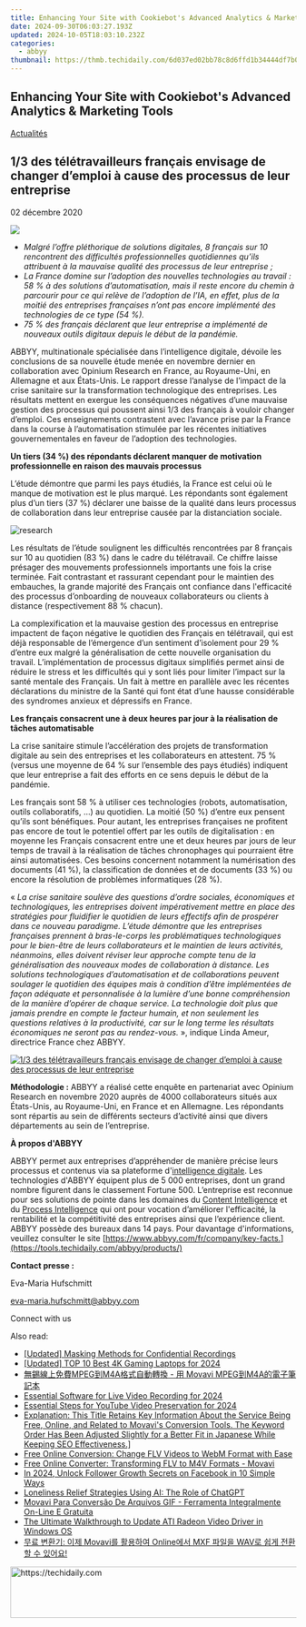 ```yaml
---
title: Enhancing Your Site with Cookiebot's Advanced Analytics & Marketing Tools
date: 2024-09-30T06:03:27.193Z
updated: 2024-10-05T18:03:10.232Z
categories:
  - abbyy
thumbnail: https://thmb.techidaily.com/6d037ed02bb78c8d6ffd1b34444df7b04ee29318597dde2ea49af183ae0562b3.png
---
```


## Enhancing Your Site with Cookiebot's Advanced Analytics & Marketing Tools

[Actualités](https://tools.techidaily.com/abbyy/products/)

## 1/3 des télétravailleurs français envisage de changer d’emploi à cause des processus de leur entreprise

02 décembre 2020

![](https://content.abbyy.com/-/media/project/abbyy/abbyy/branchtemplates/shutterstock_1272462163_1296-x-729.jpg?h=729&iar=0&w=1296)

* _Malgré l’offre pléthorique de solutions digitales, 8 français sur 10 rencontrent des difficultés professionnelles quotidiennes qu’ils attribuent à la mauvaise qualité des processus de leur entreprise ;_
* _La France domine sur l’adoption des nouvelles technologies au travail : 58 % à des solutions d’automatisation, mais il reste encore du chemin à parcourir pour ce qui relève de l’adoption de l’IA, en effet, plus de la moitié des entreprises françaises n’ont pas encore implémenté des technologies de ce type (54 %)._
* _75 % des français déclarent que leur entreprise a implémenté de nouveaux outils digitaux depuis le début de la pandémie._

  
ABBYY, multinationale spécialisée dans l’intelligence digitale, dévoile les conclusions de sa nouvelle étude menée en novembre dernier en collaboration avec Opinium Research en France, au Royaume-Uni, en Allemagne et aux États-Unis. Le rapport dresse l’analyse de l’impact de la crise sanitaire sur la transformation technologique des entreprises. Les résultats mettent en exergue les conséquences négatives d’une mauvaise gestion des processus qui poussent ainsi 1/3 des français à vouloir changer d’emploi. Ces enseignements contrastent avec l’avance prise par la France dans la course à l’automatisation stimulée par les récentes initiatives gouvernementales en faveur de l’adoption des technologies.

**Un tiers (34 %) des répondants déclarent manquer de motivation professionnelle en raison des mauvais processus**

L’étude démontre que parmi les pays étudiés, la France est celui où le manque de motivation est le plus marqué. Les répondants sont également plus d’un tiers (37 %) déclarer une baisse de la qualité dans leurs processus de collaboration dans leur entreprise causée par la distanciation sociale.

![research](https://static1.abbyy.com/abbyycommedia/30406/table-research-ballou-2020-fr.jpg?width=684&height=142&mode=max)

  
Les résultats de l’étude soulignent les difficultés rencontrées par 8 français sur 10 au quotidien (83 %) dans le cadre du télétravail. Ce chiffre laisse présager des mouvements professionnels importants une fois la crise terminée. Fait contrastant et rassurant cependant pour le maintien des embauches, la grande majorité des Français ont confiance dans l'efficacité des processus d’onboarding de nouveaux collaborateurs ou clients à distance (respectivement 88 % chacun).

La complexification et la mauvaise gestion des processus en entreprise impactent de façon négative le quotidien des Français en télétravail, qui est déjà responsable de l’émergence d’un sentiment d’isolement pour 29 % d’entre eux malgré la généralisation de cette nouvelle organisation du travail. L’implémentation de processus digitaux simplifiés permet ainsi de réduire le stress et les difficultés qui y sont liés pour limiter l’impact sur la santé mentale des Français. Un fait à mettre en parallèle avec les récentes déclarations du ministre de la Santé qui font état d’une hausse considérable des syndromes anxieux et dépressifs en France.

**Les français consacrent une à deux heures par jour à la réalisation de tâches automatisable**

La crise sanitaire stimule l’accélération des projets de transformation digitale au sein des entreprises et les collaborateurs en attestent. 75 % (versus une moyenne de 64 % sur l’ensemble des pays étudiés) indiquent que leur entreprise a fait des efforts en ce sens depuis le début de la pandémie.

Les français sont 58 % à utiliser ces technologies (robots, automatisation, outils collaboratifs, …) au quotidien. La moitié (50 %) d’entre eux pensent qu’ils sont bénéfiques. Pour autant, les entreprises françaises ne profitent pas encore de tout le potentiel offert par les outils de digitalisation : en moyenne les Français consacrent entre une et deux heures par jours de leur temps de travail à la réalisation de tâches chronophages qui pourraient être ainsi automatisées. Ces besoins concernent notamment la numérisation des documents (41 %), la classification de données et de documents (33 %) ou encore la résolution de problèmes informatiques (28 %).

« _La crise sanitaire soulève des questions d’ordre sociales, économiques et technologiques, les entreprises doivent impérativement mettre en place des stratégies pour fluidifier le quotidien de leurs effectifs afin de prospérer dans ce nouveau paradigme. L’étude démontre que les entreprises françaises prennent à bras-le-corps les problématiques technologiques pour le bien-être de leurs collaborateurs et le maintien de leurs activités, néanmoins, elles doivent réviser leur approche compte tenu de la généralisation des nouveaux modes de collaboration à distance. Les solutions technologiques d’automatisation et de collaborations peuvent soulager le quotidien des équipes mais à condition d’être implémentées de façon adéquate et personnalisée à la lumière d’une bonne compréhension de la manière d’opérer de chaque service. La technologie doit plus que jamais prendre en compte le facteur humain, et non seulement les questions relatives à la productivité, car sur le long terme les résultats économiques ne seront pas au rendez-vous._ », indique Linda Ameur, directrice France chez ABBYY.

[![1/3 des télétravailleurs français envisage de changer d’emploi à cause des processus de leur entreprise](https://static1.abbyy.com/abbyycommedia/30410/12431_infographics_abbyy-global-covid-technology-survey_fr_1200x628_2.jpg)](https://www.abbyy.com/media/30410/12431%5Finfographics%5Fabbyy-global-covid-technology-survey%5Ffr%5F1200x628%5F2.jpg "Agrandir l'image")

  
**Méthodologie :** ABBYY a réalisé cette enquête en partenariat avec Opinium Research en novembre 2020 auprès de 4000 collaborateurs situés aux États-Unis, au Royaume-Uni, en France et en Allemagne. Les répondants sont répartis au sein de différents secteurs d’activité ainsi que divers départements au sein de l’entreprise.

**À propos d'ABBYY**

ABBYY permet aux entreprises d’appréhender de manière précise leurs processus et contenus via sa plateforme d'[intelligence digitale](https://tools.techidaily.com/abbyy/products/). Les technologies d'ABBYY équipent plus de 5 000 entreprises, dont un grand nombre figurent dans le classement Fortune 500\. L’entreprise est reconnue pour ses solutions de pointe dans les domaines du [Content Intelligence](https://tools.techidaily.com/abbyy/products/) et du [Process Intelligence](https://tools.techidaily.com/abbyy/products/) qui ont pour vocation d’améliorer l'efficacité, la rentabilité et la compétitivité des entreprises ainsi que l’expérience client. ABBYY possède des bureaux dans 14 pays. Pour davantage d'informations, veuillez consulter le site [https://www.abbyy.com/fr/company/key-facts.](https://tools.techidaily.com/abbyy/products/)

**Contact presse :**

Eva-Maria Hufschmitt

[eva-maria.hufschmitt@abbyy.com](https://tools.techidaily.com/abbyy/products/)

Connect with us

<ins class="adsbygoogle"
     style="display:block"
     data-ad-format="autorelaxed"
     data-ad-client="ca-pub-7571918770474297"
     data-ad-slot="1223367746"></ins>

<ins class="adsbygoogle"
     style="display:block"
     data-ad-client="ca-pub-7571918770474297"
     data-ad-slot="8358498916"
     data-ad-format="auto"
     data-full-width-responsive="true"></ins>

<span class="atpl-alsoreadstyle">Also read:</span>
<div><ul>
<li><a href="https://visual-screen-recording.techidaily.com/updated-masking-methods-for-confidential-recordings/"><u>[Updated] Masking Methods for Confidential Recordings</u></a></li>
<li><a href="https://fox-http.techidaily.com/updated-top-10-best-4k-gaming-laptops-for-2024/"><u>[Updated] TOP 10 Best 4K Gaming Laptops for 2024</u></a></li>
<li><a href="https://discover-brilliant.techidaily.com/mpegm4a-movavi-mpegm4a/"><u>無錫線上免費MPEG到M4A格式自動轉換 - 用 Movavi MPEG到M4A的電子筆記本</u></a></li>
<li><a href="https://screen-sharing-recording.techidaily.com/essential-software-for-live-video-recording-for-2024/"><u>Essential Software for Live Video Recording for 2024</u></a></li>
<li><a href="https://screen-sharing-recording.techidaily.com/essential-steps-for-youtube-video-preservation-for-2024/"><u>Essential Steps for YouTube Video Preservation for 2024</u></a></li>
<li><a href="https://discover-brilliant.techidaily.com/explanation-this-title-retains-key-information-about-the-service-being-free-online-and-related-to-movavis-conversion-tools-the-keyword-order-has-been-adjust57/"><u>Explanation: This Title Retains Key Information About the Service Being Free, Online, and Related to Movavi's Conversion Tools. The Keyword Order Has Been Adjusted Slightly for a Better Fit in Japanese While Keeping SEO Effectiveness.]</u></a></li>
<li><a href="https://discover-brilliant.techidaily.com/free-online-conversion-change-flv-videos-to-webm-format-with-ease/"><u>Free Online Conversion: Change FLV Videos to WebM Format with Ease</u></a></li>
<li><a href="https://discover-brilliant.techidaily.com/free-online-converter-transforming-flv-to-m4v-formats-movavi/"><u>Free Online Converter: Transforming FLV to M4V Formats - Movavi</u></a></li>
<li><a href="https://facebook-video-recording.techidaily.com/in-2024-unlock-follower-growth-secrets-on-facebook-in-10-simple-ways/"><u>In 2024, Unlock Follower Growth Secrets on Facebook in 10 Simple Ways</u></a></li>
<li><a href="https://tech-revival.techidaily.com/loneliness-relief-strategies-using-ai-the-role-of-chatgpt/"><u>Loneliness Relief Strategies Using AI: The Role of ChatGPT</u></a></li>
<li><a href="https://discover-brilliant.techidaily.com/movavi-para-conversao-de-arquivos-gif-ferramenta-integralmente-on-line-e-gratuita/"><u>Movavi Para Conversão De Arquivos GIF - Ferramenta Integralmente On-Line E Gratuita</u></a></li>
<li><a href="https://win-dash.techidaily.com/the-ultimate-walkthrough-to-update-ati-radeon-video-driver-in-windows-os/"><u>The Ultimate Walkthrough to Update ATI Radeon Video Driver in Windows OS</u></a></li>
<li><a href="https://discover-brilliant.techidaily.com/movavi-online-mxf-wav/"><u>무료 변환기: 이제 Movavi를 활용하여 Online에서 MXF 파일을 WAV로 쉽게 전환할 수 있어요!</u></a></li>
</ul></div>

<!-- affiliate ads begin -->
<a href="https://aligracehair.sjv.io/c/5597632/1997648/19272" target="_top" id="1997648">
  <img src="//a.impactradius-go.com/display-ad/19272-1997648" border="0" alt="https://techidaily.com" width="728" height="90"/>
</a>
<img height="0" width="0" src="https://aligracehair.sjv.io/i/5597632/1997648/19272" style="position:absolute;visibility:hidden;" border="0" />
<!-- affiliate ads end -->


